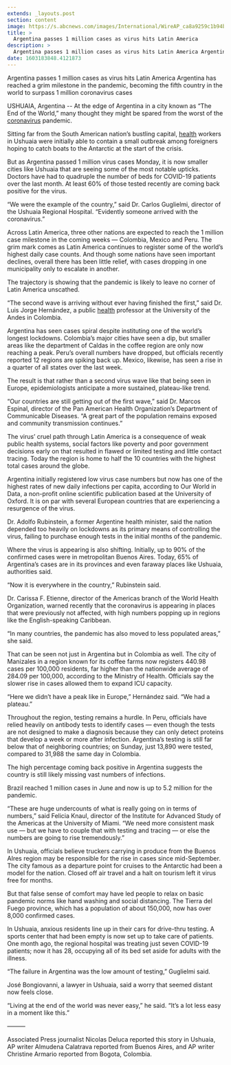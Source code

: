 ```yaml
--- 
extends: _layouts.post 
section: content 
image: https://s.abcnews.com/images/International/WireAP_ca8a9259c1b94b0b8764d5ed8a3dcb7a_16x9_992.jpg 
title: > 
  Argentina passes 1 million cases as virus hits Latin America 
description: > 
  Argentina passes 1 million cases as virus hits Latin America Argentina has reached a grim milestone in the pandemic, becoming the fifth country in the world to surpass 1 million coronavirus casesUSHUAIA, Argentina -- At the edge of Argentina in a city known as “The End of the World,” many thought they might be spared from the worst of the coronavirus pandemic.But as Argentina passed 1 million virus cases Monday, it is now smaller cities like Ushuaia that are seeing some of the most notable upticks.The grim mark comes as Latin America continues to register some of the world’s highest daily case counts.Argentina has seen cases spiral despite instituting one of the world’s longest lockdowns.Brazil reached 1 million cases in June and now is up to 5.2 million for the pandemic. 
date: 1603183848.4121873 
--- 
```

<div><p>Argentina passes 1 million cases as virus hits Latin America Argentina has reached a grim milestone in the pandemic, becoming the fifth country in the world to surpass 1 million coronavirus cases</p><p id="_ap_link_coronavirus_Coronavirus_">USHUAIA, Argentina -- At the edge of Argentina in a city known as &#8220;The End of the World,&#8221; many thought they might be spared from the worst of the <a href="https://abcnews.go.com/alerts/Coronavirus" id="_ap_link_coronavirus_Coronavirus_" target="_blank">coronavirus</a> pandemic.</p><p id="_ap_link_health_Obamacare_">Sitting far from the South American nation&#8217;s bustling capital, <a href="https://abcnews.go.com/alerts/Obamacare" id="_ap_link_health_Obamacare_" target="_blank">health</a> workers in Ushuaia were initially able to contain a small outbreak among foreigners hoping to catch boats to the Antarctic at the start of the crisis.</p><p class="Ad incontentTeads incontentTeads--story ad-slot"></p><p>But as Argentina passed 1 million virus cases Monday, it is now smaller cities like Ushuaia that are seeing some of the most notable upticks. Doctors have had to quadruple the number of beds for COVID-19 patients over the last month. At least 60% of those tested recently are coming back positive for the virus.</p><p>&#8220;We were the example of the country,&#8221; said Dr. Carlos Guglielmi, director of the Ushuaia Regional Hospital. &#8220;Evidently someone arrived with the coronavirus.&#8221;</p><p>Across Latin America, three other nations are expected to reach the 1 million case milestone in the coming weeks &#8212; Colombia, Mexico and Peru. The grim mark comes as Latin America continues to register some of the world&#8217;s highest daily case counts. And though some nations have seen important declines, overall there has been little relief, with cases dropping in one municipality only to escalate in another.</p><p>The trajectory is showing that the pandemic is likely to leave no corner of Latin America unscathed.</p><p id="_ap_link_health_Obamacare_">&#8220;The second wave is arriving without ever having finished the first,&#8221; said Dr. Luis Jorge Hern&#225;ndez, a public <a href="https://abcnews.go.com/alerts/Obamacare" id="_ap_link_health_Obamacare_" target="_blank">health</a> professor at the University of the Andes in Colombia.</p><p>Argentina has seen cases spiral despite instituting one of the world&#8217;s longest lockdowns. Colombia&#8217;s major cities have seen a dip, but smaller areas like the department of Caldas in the coffee region are only now reaching a peak. Peru&#8217;s overall numbers have dropped, but officials recently reported 12 regions are spiking back up. Mexico, likewise, has seen a rise in a quarter of all states over the last week.</p><p>The result is that rather than a second virus wave like that being seen in Europe, epidemiologists anticipate a more sustained, plateau-like trend.</p><p>&#8220;Our countries are still getting out of the first wave,&#8221; said Dr. Marcos Espinal, director of the Pan American Health Organization&#8217;s Department of Communicable Diseases. &#8220;A great part of the population remains exposed and community transmission continues.&#8221;</p><p class="Ad incontentTeads2 incontentTeads2--story ad-slot"></p><p>The virus&#8217; cruel path through Latin America is a consequence of weak public health systems, social factors like poverty and poor government decisions early on that resulted in flawed or limited testing and little contact tracing. Today the region is home to half the 10 countries with the highest total cases around the globe.</p><p>Argentina initially registered low virus case numbers but now has one of the highest rates of new daily infections per capita, according to Our World in Data, a non-profit online scientific publication based at the University of Oxford. It is on par with several European countries that are experiencing a resurgence of the virus.</p><p>Dr. Adolfo Rubinstein, a former Argentine health minister, said the nation depended too heavily on lockdowns as its primary means of controlling the virus, failing to purchase enough tests in the initial months of the pandemic.</p><p>Where the virus is appearing is also shifting. Initially, up to 90% of the confirmed cases were in metropolitan Buenos Aires. Today, 65% of Argentina&#8217;s cases are in its provinces and even faraway places like Ushuaia, authorities said.</p><p>&#8220;Now it is everywhere in the country,&#8221; Rubinstein said.</p><p>Dr. Carissa F. Etienne, director of the Americas branch of the World Health Organization, warned recently that the coronavirus is appearing in places that were previously not affected, with high numbers popping up in regions like the English-speaking Caribbean.</p><p>&#8220;In many countries, the pandemic has also moved to less populated areas,&#8221; she said.</p><p>That can be seen not just in Argentina but in Colombia as well. The city of Manizales in a region known for its coffee farms now registers 440.98 cases per 100,000 residents, far higher than the nationwide average of 284.09 per 100,000, according to the Ministry of Health. Officials say the slower rise in cases allowed them to expand ICU capacity.</p><p>&#8220;Here we didn&#8217;t have a peak like in Europe,&#8221; Hern&#225;ndez said. &#8220;We had a plateau.&#8221;</p><p>Throughout the region, testing remains a hurdle. In Peru, officials have relied heavily on antibody tests to identify cases &#8212; even though the tests are not designed to make a diagnosis because they can only detect proteins that develop a week or more after infection. Argentina&#8217;s testing is still far below that of neighboring countries; on Sunday, just 13,890 were tested, compared to 31,988 the same day in Colombia.</p><p>The high percentage coming back positive in Argentina suggests the country is still likely missing vast numbers of infections.</p><p>Brazil reached 1 million cases in June and now is up to 5.2 million for the pandemic.</p><p>&#8220;These are huge undercounts of what is really going on in terms of numbers,&#8221; said Felicia Knaul, director of the Institute for Advanced Study of the Americas at the University of Miami. &#8220;We need more consistent mask use &#8212; but we have to couple that with testing and tracing &#8212; or else the numbers are going to rise tremendously.&#8221;</p><p>In Ushuaia, officials believe truckers carrying in produce from the Buenos AIres region may be responsible for the rise in cases since mid-September. The city famous as a departure point for cruises to the Antarctic had been a model for the nation. Closed off air travel and a halt on tourism left it virus free for months.</p><p>But that false sense of comfort may have led people to relax on basic pandemic norms like hand washing and social distancing. The Tierra del Fuego province, which has a population of about 150,000, now has over 8,000 confirmed cases.</p><p>In Ushuaia, anxious residents line up in their cars for drive-thru testing. A sports center that had been empty is now set up to take care of patients. One month ago, the regional hospital was treating just seven COVID-19 patients; now it has 28, occupying all of its bed set aside for adults with the illness.</p><p>&#8220;The failure in Argentina was the low amount of testing,&#8221; Guglielmi said.</p><p>Jos&#233; Bongiovanni, a lawyer in Ushuaia, said a worry that seemed distant now feels close.</p><p>&#8220;Living at the end of the world was never easy,&#8221; he said. &#8220;It&#8217;s a lot less easy in a moment like this.&#8221;</p><p>&#8212;&#8212;&#8212;</p><p>Associated Press journalist Nicolas Deluca reported this story in Ushuaia, AP writer Almudena Calatrava reported from Buenos Aires, and AP writer Christine Armario reported from Bogota, Colombia.</p></div>